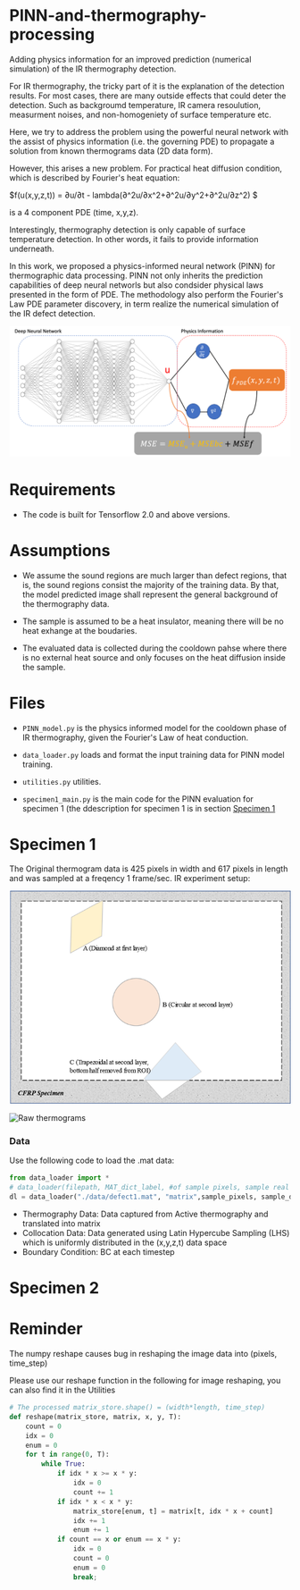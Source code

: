 # PINN-and-thermography-processing
Adding physics information for an improved prediction (numerical simulation) of the IR thermography detection. 

For IR thermography, the tricky part of it is the explanation of the detection results. For most cases, there are many outside effects that could deter the detection. 
Such as backgroumd temperature, IR camera resoulution, measurment noises, and non-homogeniety of surface temperature etc. 

Here, we try to address the problem using the powerful neural network with the assist of physics information (i.e. the governing PDE) to propagate a solution from known thermograms data (2D data form). 

However, this arises a new problem. 
For practical heat diffusion condition, which is described by Fourier's heat equation:

$f(u(x,y,z,t)) = ∂u/∂t - lambda(∂^2u/∂x^2+∂^2u/∂y^2+∂^2u/∂z^2) $

is a 4 component PDE (time, x,y,z). 

Interestingly, thermography detection is only capable of surface temperature detection. In other words, it fails to provide information underneath.  

In this work, we proposed a physics-informed neural network (PINN) for thermographic data processing.
PINN not only inherits the prediction capabilities of deep neural networls but also condsider physical laws presented in the form of PDE. 
The methodology also perform the Fourier's Law PDE parameter discovery, in term realize the numerical simulation of the IR defect detection. 


![Project Scheme](https://github.com/dalenhsiao/PINN-and-thermography-processing/blob/main/Doc/project%20scheme.png)

# Requirements
- The code is built for Tensorflow 2.0 and above versions. 






# Assumptions 
- We assume the sound regions are much larger than defect regions, that is, the sound regions consist the majority of the training data. By that, the model predicted image shall represent the general background of the thermography data. 

- The sample is assumed to be a heat insulator, meaning there will be no heat exhange at the boudaries.

- The evaluated data is collected during the cooldown pahse where there is no external heat source and only focuses on the heat diffusion inside the sample.



# Files
- ```PINN_model.py``` is the physics informed model for the cooldown phase of IR thermography, given the Fourier's Law of heat conduction. 

- ```data_loader.py``` loads and format the input training data for PINN model training. 

- ```utilities.py``` utilities. 

- ```specimen1_main.py``` is the main code for the PINN evaluation for specimen 1 (the ddescription for specimen 1 is in section [Specimen 1](#specimen-1)


# Specimen 1
The Original thermogram data is 425 pixels in width and 617 pixels in length and was sampled at a freqency 1 frame/sec.
IR experiment setup:

![Exp setup](https://github.com/dalenhsiao/PINN-and-thermography-processing/blob/main/Doc/specimen1.png)



![Raw thermograms](https://github.com/dalenhsiao/PINN-and-thermography-processing/blob/main/Doc/Raw_thermograms.gif)
### Data
Use the following code to load the .mat data:
```python
from data_loader import *
# data_loader(filepath, MAT_dict_label, #of sample pixels, sample real dimensions, inspect tspan)
dl = data_loader("./data/defect1.mat", "matrix",sample_pixels, sample_dims, tspan)
```
- Thermography Data: Data captured from Active thermography and translated into matrix
- Collocation Data: Data generated using Latin Hypercube Sampling (LHS) which is uniformly distributed in the (x,y,z,t) data space
- Boundary Condition: BC at each timestep



# Specimen 2







# Reminder
The numpy reshape causes bug in reshaping the image data into (pixels, time_step)

Please use our reshape function in the following for image reshaping, you can also find it in the Utilities
```python
# The processed matrix_store.shape() = (width*length, time_step)
def reshape(matrix_store, matrix, x, y, T):
    count = 0
    idx = 0
    enum = 0
    for t in range(0, T):
        while True:
            if idx * x >= x * y:
                idx = 0
                count += 1
            if idx * x < x * y:
                matrix_store[enum, t] = matrix[t, idx * x + count]
                idx += 1
                enum += 1
            if count == x or enum == x * y:
                idx = 0
                count = 0
                enum = 0
                break;
```
